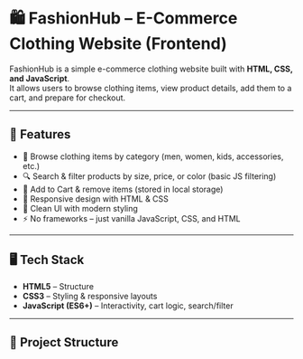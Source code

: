 # 🛍️ FashionHub – E-Commerce Clothing Website (Frontend)

FashionHub is a simple e-commerce clothing website built with **HTML, CSS, and JavaScript**.  
It allows users to browse clothing items, view product details, add them to a cart, and prepare for checkout.  

---

## 🚀 Features
- 👕 Browse clothing items by category (men, women, kids, accessories, etc.)
- 🔍 Search & filter products by size, price, or color (basic JS filtering)
- 🛒 Add to Cart & remove items (stored in local storage)
- 📱 Responsive design with HTML & CSS
- 🎨 Clean UI with modern styling
- ⚡ No frameworks – just vanilla JavaScript, CSS, and HTML

---

## 🖥️ Tech Stack
- **HTML5** – Structure  
- **CSS3** – Styling & responsive layouts  
- **JavaScript (ES6+)** – Interactivity, cart logic, search/filter  

---

## 📂 Project Structure
